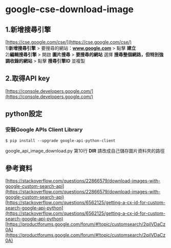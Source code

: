 # google-cse-download-image

## 1.新增搜尋引擎
[https://cse.google.com/cse/](https://cse.google.com/cse/)<br />
1)**新增搜尋引擎** > 要搜尋的網站：**www.google.com** > 點擊 **建立** <br>
2)**編輯搜尋引擎** > 開啟 **圖片搜尋** > **要搜尋的網站** 選擇 **搜尋整個網路，但特別強調收錄的網站** > 點擊 **搜尋引擎ID** 並複製  <br>

## 2.取得API key
[https://console.developers.google.com/](https://console.developers.google.com/)<br />

## python設定
### 安裝Google APIs Client Library
	$ pip install --upgrade google-api-python-client

google_api_image_download.py 第10行 **DIR** 請改成自己儲存圖片資料夾的路徑

## 參考資料
[https://stackoverflow.com/questions/22866579/download-images-with-google-custom-search-api](https://stackoverflow.com/questions/22866579/download-images-with-google-custom-search-api)<br>
[https://stackoverflow.com/questions/6562125/getting-a-cx-id-for-custom-search-google-api-python](https://stackoverflow.com/questions/6562125/getting-a-cx-id-for-custom-search-google-api-python)<br>
[https://productforums.google.com/forum/#!topic/customsearch/2qilVDaCz0A](https://productforums.google.com/forum/#!topic/customsearch/2qilVDaCz0A)<br>
